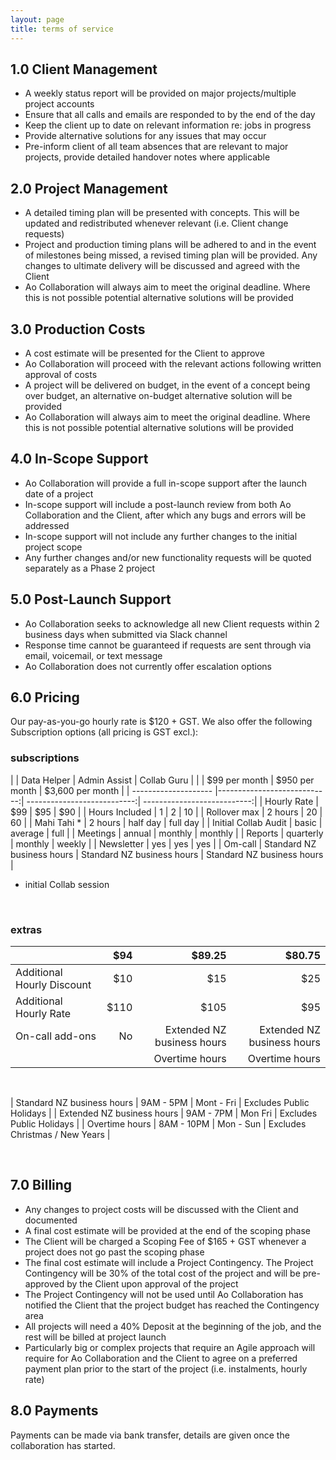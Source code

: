 ```yaml
---
layout: page
title: terms of service
---
```


## 1.0	Client Management

*	A weekly status report will be provided on major projects/multiple project accounts
*	Ensure that all calls and emails are responded to by the end of the day
*	Keep the client up to date on relevant information re: jobs in progress
*	Provide alternative solutions for any issues that may occur
*	Pre-inform client of all team absences that are relevant to major projects, provide detailed handover notes where applicable

## 2.0	Project Management

*	A detailed timing plan will be presented with concepts. This will be updated and redistributed whenever relevant (i.e. Client change requests)
*	Project and production timing plans will be adhered to and in the event of milestones being missed, a revised timing plan will be provided. Any changes to ultimate delivery will be discussed and agreed with the Client
*	Ao Collaboration will always aim to meet the original deadline. Where this is not possible potential alternative solutions will be provided

## 3.0	Production Costs

*	A cost estimate will be presented for the Client to approve
*	Ao Collaboration will proceed with the relevant actions following written approval of costs
*	A project will be delivered on budget, in the event of a concept being over budget, an alternative on-budget alternative solution will be provided
*	Ao Collaboration will always aim to meet the original deadline. Where this is not possible potential alternative solutions will be provided

## 4.0	In-Scope Support

*	Ao Collaboration will provide a full in-scope support after the launch date of a project
*	In-scope support will include a post-launch review from both Ao Collaboration and the Client, after which any bugs and errors will be addressed
*	In-scope support will not include any further changes to the initial project scope
*	Any further changes and/or new functionality requests will be quoted separately as a Phase 2 project

## 5.0	Post-Launch Support

*	Ao Collaboration seeks to acknowledge all new Client requests within 2 business days when submitted via Slack channel
*	Response time cannot be guaranteed if requests are sent through via email, voicemail, or text message
*	Ao Collaboration does not currently offer escalation options

## 6.0 Pricing

Our pay-as-you-go hourly rate is $120 + GST.
We also offer the following Subscription options (all pricing is GST excl.):

### subscriptions

|                      | Data Helper                 | Admin Assist                | Collab Guru                 |
|                      | $99 per month               | $950 per month              | $3,600 per month            |
| -------------------- |----------------------------:| ---------------------------:| ---------------------------:|
| Hourly Rate          | $99                         | $95                         | $90                         |
| Hours Included       | 1                           | 2                           | 10                          |
| Rollover max         | 2 hours                     | 20                          | 60                          |
| Mahi Tahi *          | 2 hours                     | half day                    | full day                    |
| Initial Collab Audit | basic                       | average                     | full                        |
| Meetings             | annual                      | monthly                     | monthly                     |
| Reports              | quarterly                   | monthly                     | weekly                      |
| Newsletter           | yes                         | yes                         | yes                         |
| Om-call              | Standard NZ business hours  | Standard NZ business hours  | Standard NZ business hours  | 

 * initial Collab session
<br/>


### extras

|                            | $94                         | $89.25                      | $80.75                      |
| -------------------------- |----------------------------:| ---------------------------:| ---------------------------:|
| Additional Hourly Discount | $10                         | $15                         | $25                         |
| Additional Hourly Rate     | $110                        | $105                        | $95                         |
| On-call add-ons            | No                          | Extended NZ business hours  | Extended NZ business hours  |
|                            |                             | Overtime hours              | Overtime hours              |

<br/>

| Standard NZ business hours  | 9AM - 5PM  | Mont - Fri | Excludes Public Holidays       |
| Extended NZ business hours  | 9AM - 7PM  | Mon Fri    | Excludes Public Holidays       |
| Overtime hours              | 8AM - 10PM | Mon - Sun  | Excludes Christmas / New Years |

<br/>


## 7.0	Billing

*	Any changes to project costs will be discussed with the Client and documented
*	A final cost estimate will be provided at the end of the scoping phase
*	The Client will be charged a Scoping Fee of $165 + GST whenever a project does not go past the scoping phase
*	The final cost estimate will include a Project Contingency. The Project Contingency will be 30% of the total cost of the project and will be pre-approved by the Client upon approval of the project
*	The Project Contingency will not be used until Ao Collaboration has notified the Client that the project budget has reached the Contingency area
*	All projects will need a 40% Deposit at the beginning of the job, and the rest will be billed at project launch
*	Particularly big or complex projects that require an Agile approach will require for Ao Collaboration and the Client to agree on a preferred payment plan prior to the start of the project (i.e. instalments, hourly rate)

## 8.0	Payments

Payments can be made via bank transfer, details are given once the collaboration has started.
